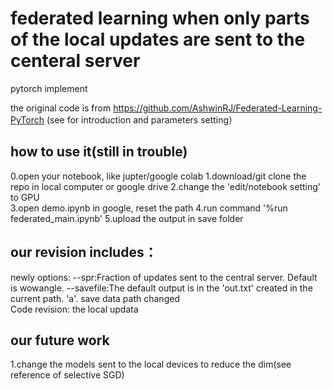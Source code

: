# federated learning when only parts of the local updates are sent to the centeral server 

pytorch implement

the original code is from https://github.com/AshwinRJ/Federated-Learning-PyTorch (see for introduction and parameters setting）

## how to use it(still in trouble)
0.open your notebook, like jupter/google colab
1.download/git clone the repo in local computer or google drive
2.change the 'edit/notebook setting' to GPU  
3.open demo.ipynb in google, reset the path
4.run command '%run federated_main.ipynb'
5.upload the output in save folder 

## our revision includes：
newly options:
  --spr:Fraction of updates sent to the central server. Default is wowangle.
  --savefile:The default output is in the 'out.txt' created in the current path. 'a'.
save data path changed  
Code revision:
 the local updata

  
## our future work
1.change the models sent to the local devices to reduce the dim(see reference of selective SGD)
